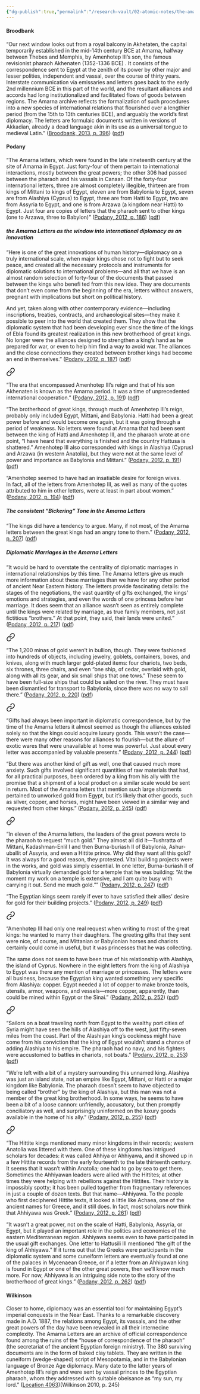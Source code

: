 ```yaml
---
{"dg-publish":true,"permalink":"/research-vault/02-atomic-notes/the-amarna-letters/"}
---
```


#### Broodbank

“Our next window looks out from a royal balcony in Akhetaten, the capital temporarily established in the mid-14th century BCE at Amarna, halfway between Thebes and Memphis, by Amenhotep III’s son, the famous revisionist pharaoh Akhenaten (1352-1336 BCE) . It consists of the correspondence sent to Egypt at the zenith of its power by other major and lesser polities, independent and vassal, over the course of thirty years. Interstate communication via emissaries and letters goes back to the early 2nd millennium BCE in this part of the world, and the resultant alliances and accords had long institutionalized and facilitated flows of goods between regions. The Amarna archive reflects the formalization of such procedures into a new species of international relations that flourished over a lengthier period (from the 15th to 13th centuries BCE), and arguably the world’s first diplomacy. The letters are formulaic documents written in versions of Akkadian, already a dead language akin in its use as a universal tongue to medieval Latin.” ([Broodbank, 2013, p. 396](zotero://select/library/items/IR54JIQG)) ([pdf](zotero://open-pdf/library/items/85K7BT2G?page=372&annotation=52I5ZH5J))

#### Podany

“The Amarna letters, which were found in the late nineteenth century at the site of Amarna in Egypt. Just forty-four of them pertain to international interactions, mostly between the great powers; the other 306 had passed between the pharaoh and his vassals in Canaan. Of the forty-four international letters, three are almost completely illegible, thirteen are from kings of Mittani to kings of Egypt, eleven are from Babylonia to Egypt, seven are from Alashiya (Cyprus) to Egypt, three are from Hatti to Egypt, two are from Assyria to Egypt, and one is from Arzawa (a kingdom near Hatti) to Egypt. Just four are copies of letters that the pharaoh sent to other kings (one to Arzawa, three to Babylon)” ([Podany, 2012, p. 186](zotero://select/library/items/GN73GMNP)) ([pdf](zotero://open-pdf/library/items/LXNK9GFK?page=211&annotation=9IYKEH9Q))

##### the Amarna Letters as the window into international diplomacy as an innovation

“Here is one of the great innovations of human history—diplomacy on a truly international scale, when major kings chose not to fight but to seek peace, and created all the necessary protocols and instruments for diplomatic solutions to international problems—and all that we have is an almost random selection of forty-four of the documents that passed between the kings who benefi ted from this new idea. They are documents that don’t even come from the beginning of the era, letters without answers, pregnant with implications but short on political history.  

And yet, taken along with other contemporary evidence—including inscriptions, treaties, contracts, and archaeological sites—they make it possible to peer into the world that created them. They show that the diplomatic system that had been developing ever since the time of the kings of Ebla found its greatest realization in this new brotherhood of great kings. No longer were the alliances designed to strengthen a king’s hand as he prepared for war, or even to help him find a way to avoid war. The alliances and the close connections they created between brother kings had become an end in themselves.” ([Podany, 2012, p. 187](zotero://select/library/items/GN73GMNP)) ([pdf](zotero://open-pdf/library/items/LXNK9GFK?page=212&annotation=GBDUYVBB))


<div class="transclusion internal-embed is-loaded"><a class="markdown-embed-link" href="/research-vault/02-atomic-notes/the-players-that-appear-in-the-amarna-letters/" aria-label="Open link"><svg xmlns="http://www.w3.org/2000/svg" width="24" height="24" viewBox="0 0 24 24" fill="none" stroke="currentColor" stroke-width="2" stroke-linecap="round" stroke-linejoin="round" class="svg-icon lucide-link"><path d="M10 13a5 5 0 0 0 7.54.54l3-3a5 5 0 0 0-7.07-7.07l-1.72 1.71"></path><path d="M14 11a5 5 0 0 0-7.54-.54l-3 3a5 5 0 0 0 7.07 7.07l1.71-1.71"></path></svg></a><div class="markdown-embed">




“The era that encompassed Amenhotep III’s reign and that of his son Akhenaten is known as the Amarna period. It was a time of unprecedented international cooperation.” ([Podany, 2012, p. 191](zotero://select/library/items/GN73GMNP)) ([pdf](zotero://open-pdf/library/items/LXNK9GFK?page=216&annotation=GWJYRSJ8))

“The brotherhood of great kings, through much of Amenhotep III’s reign, probably only included Egypt, Mittani, and Babylonia. Hatti had been a great power before and would become one again, but it was going through a period of weakness. No letters were found at Amarna that had been sent between the king of Hatti and Amenhotep III, and the pharaoh wrote at one point, “I have heard that everything is finished and the country Hattusa is shattered.” Amenhotep III also corresponded with kings in Alashiya (Cyprus) and Arzawa (in western Anatolia), but they were not at the same level of power and importance as Babylonia and Mittani.” ([Podany, 2012, p. 191](zotero://select/library/items/GN73GMNP)) ([pdf](zotero://open-pdf/library/items/LXNK9GFK?page=216&annotation=8YTWIJEU))

“Amenhotep seemed to have had an insatiable desire for foreign wives.  
In fact, all of the letters from Amenhotep III, as well as many of the quotes attributed to him in other letters, were at least in part about women.” ([Podany, 2012, p. 194](zotero://select/library/items/GN73GMNP)) ([pdf](zotero://open-pdf/library/items/LXNK9GFK?page=219&annotation=RB6XNMTY))

</div></div>


##### The consistent “Bickering” Tone in the Amarna Letters

“The kings did have a tendency to argue. Many, if not most, of the Amarna letters between the great kings had an angry tone to them.” ([Podany, 2012, p. 207](zotero://select/library/items/GN73GMNP)) ([pdf](zotero://open-pdf/library/items/LXNK9GFK?page=232&annotation=2MEE89SG))

##### Diplomatic Marriages in the Amarna Letters

“It would be hard to overstate the centrality of diplomatic marriages in international relationships by this time. The Amarna letters give us much more information about these marriages than we have for any other period of ancient Near Eastern history. The letters provide fascinating details: the stages of the negotiations, the vast quantity of gifts exchanged, the kings’ emotions and strategies, and even the words of one princess before her marriage. It does seem that an alliance wasn’t seen as entirely complete until the kings were related by marriage, as true family members, not just fictitious “brothers.” At that point, they said, their lands were united.” ([Podany, 2012, p. 217](zotero://select/library/items/GN73GMNP)) ([pdf](zotero://open-pdf/library/items/LXNK9GFK?page=242&annotation=7CVKJ397))


<div class="transclusion internal-embed is-loaded"><a class="markdown-embed-link" href="/research-vault/02-atomic-notes/a-gold-plated-ship-was-part-of-the-dowry-for-international-marriage-alliances-in-the-amarna-letters/" aria-label="Open link"><svg xmlns="http://www.w3.org/2000/svg" width="24" height="24" viewBox="0 0 24 24" fill="none" stroke="currentColor" stroke-width="2" stroke-linecap="round" stroke-linejoin="round" class="svg-icon lucide-link"><path d="M10 13a5 5 0 0 0 7.54.54l3-3a5 5 0 0 0-7.07-7.07l-1.72 1.71"></path><path d="M14 11a5 5 0 0 0-7.54-.54l-3 3a5 5 0 0 0 7.07 7.07l1.71-1.71"></path></svg></a><div class="markdown-embed">




“The 1,200 minas of gold weren’t in bullion, though. They were fashioned into hundreds of objects, including jewelry, goblets, containers, boxes, and knives, along with much larger gold-plated items: four chariots, two beds, six thrones, three chairs, and even “one ship, of cedar, overlaid with gold, along with all its gear, and six small ships that one tows.” These seem to have been full-size ships that could be sailed on the river. They must have been dismantled for transport to Babylonia, since there was no way to sail there.” ([Podany, 2012, p. 220](zotero://select/library/items/GN73GMNP)) ([pdf](zotero://open-pdf/library/items/LXNK9GFK?page=245&annotation=8AN4KQ9Z))

</div></div>



<div class="transclusion internal-embed is-loaded"><a class="markdown-embed-link" href="/research-vault/02-atomic-notes/royal-acquisition-of-luxury-goods-is-a-thread-running-through-the-amarna-letters/" aria-label="Open link"><svg xmlns="http://www.w3.org/2000/svg" width="24" height="24" viewBox="0 0 24 24" fill="none" stroke="currentColor" stroke-width="2" stroke-linecap="round" stroke-linejoin="round" class="svg-icon lucide-link"><path d="M10 13a5 5 0 0 0 7.54.54l3-3a5 5 0 0 0-7.07-7.07l-1.72 1.71"></path><path d="M14 11a5 5 0 0 0-7.54-.54l-3 3a5 5 0 0 0 7.07 7.07l1.71-1.71"></path></svg></a><div class="markdown-embed">




“Gifts had always been important in diplomatic correspondence, but by the time of the Amarna letters it almost seemed as though the alliances existed solely so that the kings could acquire luxury goods. This wasn’t the case— there were many other reasons for alliances to flourish—but the allure of exotic wares that were unavailable at home was powerful. Just about every letter was accompanied by valuable presents.” ([Podany, 2012, p. 244](zotero://select/library/items/GN73GMNP)) ([pdf](zotero://open-pdf/library/items/LXNK9GFK?page=269&annotation=EASJTMAN))

“But there was another kind of gift as well, one that caused much more anxiety. Such gifts involved significant quantities of raw materials that had, for all practical purposes, been ordered by a king from his ally with the promise that a shipment of a local product on a similar scale would be sent in return. Most of the Amarna letters that mention such large shipments pertained to unworked gold from Egypt, but it’s likely that other goods, such as silver, copper, and horses, might have been viewed in a similar way and requested from other kings.” ([Podany, 2012, p. 245](zotero://select/library/items/GN73GMNP)) ([pdf](zotero://open-pdf/library/items/LXNK9GFK?page=270&annotation=Q7UJKZ7G))

</div></div>



<div class="transclusion internal-embed is-loaded"><a class="markdown-embed-link" href="/research-vault/02-atomic-notes/the-centrality-of-gold-in-the-amarna-letters/" aria-label="Open link"><svg xmlns="http://www.w3.org/2000/svg" width="24" height="24" viewBox="0 0 24 24" fill="none" stroke="currentColor" stroke-width="2" stroke-linecap="round" stroke-linejoin="round" class="svg-icon lucide-link"><path d="M10 13a5 5 0 0 0 7.54.54l3-3a5 5 0 0 0-7.07-7.07l-1.72 1.71"></path><path d="M14 11a5 5 0 0 0-7.54-.54l-3 3a5 5 0 0 0 7.07 7.07l1.71-1.71"></path></svg></a><div class="markdown-embed">




“In eleven of the Amarna letters, the leaders of the great powers wrote to the pharaoh to request “much gold.” They almost all did it—Tushratta of Mittani, Kadashman-Enlil I and then Burna-buriash II of Babylonia, Ashur-uballit of Assyria, and even a Hittite prince. Why did they want all this gold? It was always for a good reason, they protested. Vital building projects were in the works, and gold was simply essential. In one letter, Burna-buriash II of Babylonia virtually demanded gold for a temple that he was building: “At the moment my work on a temple is extensive, and I am quite busy with carrying it out. Send me much gold.”” ([Podany, 2012, p. 247](zotero://select/library/items/GN73GMNP)) ([pdf](zotero://open-pdf/library/items/LXNK9GFK?page=272&annotation=JXCCHWLB))

“The Egyptian kings seem rarely if ever to have satisfied their allies’ desire for gold for their building projects.” ([Podany, 2012, p. 249](zotero://select/library/items/GN73GMNP)) ([pdf](zotero://open-pdf/library/items/LXNK9GFK?page=274&annotation=ZFYSLGPK))

</div></div>



<div class="transclusion internal-embed is-loaded"><a class="markdown-embed-link" href="/research-vault/02-atomic-notes/egypt-s-focus-on-obtaining-copper-from-alashiya-cyprus-in-the-amarna-letters/" aria-label="Open link"><svg xmlns="http://www.w3.org/2000/svg" width="24" height="24" viewBox="0 0 24 24" fill="none" stroke="currentColor" stroke-width="2" stroke-linecap="round" stroke-linejoin="round" class="svg-icon lucide-link"><path d="M10 13a5 5 0 0 0 7.54.54l3-3a5 5 0 0 0-7.07-7.07l-1.72 1.71"></path><path d="M14 11a5 5 0 0 0-7.54-.54l-3 3a5 5 0 0 0 7.07 7.07l1.71-1.71"></path></svg></a><div class="markdown-embed">




“Amenhotep III had only one real request when writing to most of the great kings: he wanted to marry their daughters. The greeting gifts that they sent were nice, of course, and Mittanian or Babylonian horses and chariots certainly could come in useful, but it was princesses that he was collecting. 

The same does not seem to have been true of his relationship with Alashiya, the island of Cyprus. Nowhere in the eight letters from the king of Alashiya to Egypt was there any mention of marriage or princesses. The letters were all business, because the Egyptian king wanted something very specific from Alashiya: copper. Egypt needed a lot of copper to make bronze tools, utensils, armor, weapons, and vessels—more copper, apparently, than could be mined within Egypt or the Sinai.” ([Podany, 2012, p. 252](zotero://select/library/items/GN73GMNP)) ([pdf](zotero://open-pdf/library/items/LXNK9GFK?page=277&annotation=CPFDYF83))

</div></div>



<div class="transclusion internal-embed is-loaded"><a class="markdown-embed-link" href="/research-vault/02-atomic-notes/alashiya-was-less-deferential-to-egypt-than-most-other-amarna-kings/" aria-label="Open link"><svg xmlns="http://www.w3.org/2000/svg" width="24" height="24" viewBox="0 0 24 24" fill="none" stroke="currentColor" stroke-width="2" stroke-linecap="round" stroke-linejoin="round" class="svg-icon lucide-link"><path d="M10 13a5 5 0 0 0 7.54.54l3-3a5 5 0 0 0-7.07-7.07l-1.72 1.71"></path><path d="M14 11a5 5 0 0 0-7.54-.54l-3 3a5 5 0 0 0 7.07 7.07l1.71-1.71"></path></svg></a><div class="markdown-embed">




“Sailors on a boat traveling north from Egypt to the wealthy port cities of Syria might have seen the hills of Alashiya off to the west, just fifty-seven miles from the coast. Part of the Alashiyan king’s cockiness might have come from his conviction that the king of Egypt wouldn’t stand a chance of adding Alashiya to his empire. The pharaoh had no navy, and his fighters were accustomed to battles in chariots, not boats.” ([Podany, 2012, p. 253](zotero://select/library/items/GN73GMNP)) ([pdf](zotero://open-pdf/library/items/LXNK9GFK?page=278&annotation=6S5P5NMV))

“We’re left with a bit of a mystery surrounding this unnamed king. Alashiya was just an island state, not an empire like Egypt, Mittani, or Hatti or a major kingdom like Babylonia. The pharaoh doesn’t seem to have objected to being called “brother” by the king of Alashiya, but this man was not a member of the great king brotherhood. In some ways, he seems to have been a bit of a loose cannon: unfriendly, accusatory, but then promptly conciliatory as well, and surprisingly uninformed on the luxury goods available in the home of his ally.” ([Podany, 2012, p. 255](zotero://select/library/items/GN73GMNP)) ([pdf](zotero://open-pdf/library/items/LXNK9GFK?page=280&annotation=VW8VGKWL))

</div></div>



<div class="transclusion internal-embed is-loaded"><a class="markdown-embed-link" href="/research-vault/02-atomic-notes/mentions-of-ahhiawa-in-the-amarna-letters-may-in-fact-be-tied-to-the-mycenaeans/" aria-label="Open link"><svg xmlns="http://www.w3.org/2000/svg" width="24" height="24" viewBox="0 0 24 24" fill="none" stroke="currentColor" stroke-width="2" stroke-linecap="round" stroke-linejoin="round" class="svg-icon lucide-link"><path d="M10 13a5 5 0 0 0 7.54.54l3-3a5 5 0 0 0-7.07-7.07l-1.72 1.71"></path><path d="M14 11a5 5 0 0 0-7.54-.54l-3 3a5 5 0 0 0 7.07 7.07l1.71-1.71"></path></svg></a><div class="markdown-embed">




“The Hittite kings mentioned many minor kingdoms in their records; western Anatolia was littered with them. One of these kingdoms has intrigued scholars for decades: it was called Ahhiya or Ahhiyawa, and it showed up in a few Hittite records from the early fourteenth to the late thirteenth century. It seems that it wasn’t within Anatolia; one had to go by sea to get there. Sometimes the Ahhiyawan leaders were allied with the Hittites; at other times they were helping with rebellions against the Hittites. Their history is impossibly spotty; it has been pulled together from fragmentary references in just a couple of dozen texts. But that name—Ahhiyawa. To the people who first deciphered Hittite texts, it looked a little like Achaea, one of the ancient names for Greece, and it still does. In fact, most scholars now think that Ahhiyawa was Greek.” ([Podany, 2012, p. 261](zotero://select/library/items/GN73GMNP)) ([pdf](zotero://open-pdf/library/items/LXNK9GFK?page=286&annotation=LZC93ETC))

“It wasn’t a great power, not on the scale of Hatti, Babylonia, Assyria, or Egypt, but it played an important role in the politics and economics of the eastern Mediterranean region. Ahhiyawa seems even to have participated in the usual gift exchanges. One letter to Hattusili III mentioned “the gift of the king of Ahhiyawa.” If it turns out that the Greeks were participants in the diplomatic system and some cuneiform letters are eventually found at one of the palaces in Mycenaean Greece, or if a letter from an Ahhiyawan king is found in Egypt or one of the other great powers, then we’ll know much more. For now, Ahhiyawa is an intriguing side note to the story of the brotherhood of great kings.” ([Podany, 2012, p. 262](zotero://select/library/items/GN73GMNP)) ([pdf](zotero://open-pdf/library/items/LXNK9GFK?page=287&annotation=JECGXHKZ))

</div></div>


#### Wilkinson

Closer to home, diplomacy was an essential tool for maintaining Egypt’s imperial conquests in the Near East. Thanks to a remarkable discovery made in A.D. 1887, the relations among Egypt, its vassals, and the other great powers of the day have been revealed in all their internecine complexity. The Amarna Letters are an archive of official correspondence found among the ruins of the “house of correspondence of the pharaoh” (the secretariat of the ancient Egyptian foreign ministry). The 380 surviving documents are in the form of baked clay tablets. They are written in the cuneiform (wedge-shaped) script of Mesopotamia, and in the Babylonian language of Bronze Age diplomacy. Many date to the latter years of Amenhotep III’s reign and were sent by vassal princes to the Egyptian pharaoh, whom they addressed with suitable obeisance as “my sun, my lord.” ([Location 4063](https://readwise.io/to_kindle?action=open&asin=B004FGMZAI&location=4063))(Wilkinson 2010, p. 245)
